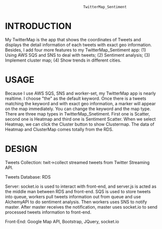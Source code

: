                                         TwitterMap_Sentiment

INTRODUCTION
============
My TwitterMap is the app that shows the coordinates of Tweets and displays the detail information of each tweets with exact geo information.
Besides, I add four more features to my TwitterMap_Sentiment app:
(1) Using AWS SQS and SNS to deal with tweets;
(2) Sentiment analysis;
(3) Implement cluster map;
(4) Show trends in different cities.

USAGE
=====
Because I use AWS SQS, SNS and worker-set, my TwitterMap app is nearly realtime. I choose "the" as the default keyword. Once there is a tweets matching the keyword and with exact geo information, a marker will appear on the map immediately. You can change the keyword and the map type. There are three map types in TwitterMap_Snetiment. First one is Scatter, second one is Heatmap and third one is Sentiment Scatter. When we select Heatmap, we can click the Cluster button to show Clustermap. The data of Heatmap and ClusterMap comes totally from the RDS.


DESIGN
======
Tweets Collection: twit->collect streamed tweets from Twitter Streaming API.

Tweets Database: RDS

Server: socket.io is used to interact with front-end, and server.js is acted as the middle man between RDS and front-end. SQS is used to store tweets into queue, workers pull tweets information out from queue and use AlchemyAPI to do sentiment analysis. Then workers uses SNS to notify master. After master receives the notification, master uses socket.io to send processed tweets information to front-end.

Front-End: Google Map API, Bootstrap, JQuery, socket.io



